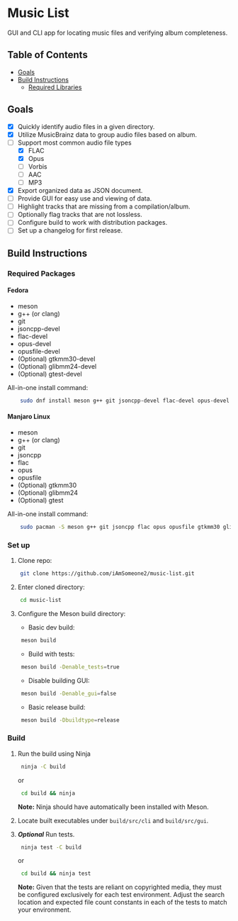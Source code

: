 # Music List

GUI and CLI app for locating music files and verifying album completeness.

## Table of Contents

- [Goals](#goals)
- [Build Instructions](#build-instructions)
  * [Required Libraries](#required-libraries)

## Goals

- [x] Quickly identify audio files in a given directory.
- [x] Utilize MusicBrainz data to group audio files based on album.
- [ ] Support most common audio file types
  * [x] FLAC
  * [x] Opus
  * [ ] Vorbis
  * [ ] AAC
  * [ ] MP3
- [x] Export organized data as JSON document.
- [ ] Provide GUI for easy use and viewing of data.
- [ ] Highlight tracks that are missing from a compilation/album.
- [ ] Optionally flag tracks that are not lossless.
- [ ] Configure build to work with distribution packages.
- [ ] Set up a changelog for first release.

## Build Instructions

### Required Packages

#### Fedora

- meson
- g++ (or clang)
- git
- jsoncpp-devel
- flac-devel
- opus-devel
- opusfile-devel
- (Optional) gtkmm30-devel
- (Optional) glibmm24-devel
- (Optional) gtest-devel

All-in-one install command:

``` bash
    sudo dnf install meson g++ git jsoncpp-devel flac-devel opus-devel opusfile-devel gtkmm30-devel glibmm24-devel gtest-devel
```

#### Manjaro Linux

- meson
- g++ (or clang)
- git
- jsoncpp
- flac
- opus
- opusfile
- (Optional) gtkmm30
- (Optional) glibmm24
- (Optional) gtest

All-in-one install command:

``` bash
    sudo pacman -S meson g++ git jsoncpp flac opus opusfile gtkmm30 glibmm24 gtest
```

### Set up

1. Clone repo:

``` bash
    git clone https://github.com/iAmSomeone2/music-list.git
```

2. Enter cloned directory:

``` bash
    cd music-list
```

3. Configure the Meson build directory:
   - Basic dev build:
   
   ``` bash
    meson build
   ```

   - Build with tests:

   ``` bash
    meson build -Denable_tests=true
   ```

   - Disable building GUI:

   ``` bash
    meson build -Denable_gui=false
   ```

   - Basic release build:

   ``` bash
    meson build -Dbuildtype=release
   ```

### Build

1. Run the build using Ninja

   ``` bash
    ninja -C build
   ```

   or 

   ``` bash
    cd build && ninja
   ```

   **Note:** Ninja should have automatically been installed with Meson.

2. Locate built executables under `build/src/cli` and `build/src/gui`.

3. ***Optional*** Run tests.

   ``` bash
    ninja test -C build
   ```

   or

   ``` bash
    cd build && ninja test
   ```

   **Note:** Given that the tests are reliant on copyrighted media, they must be configured exclusively for each test environment. Adjust the search location and expected file count constants in each of the tests to match your environment.
